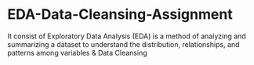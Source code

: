 # EDA-Data-Cleansing-Assignment
It consist of Exploratory Data Analysis (EDA) is a method of analyzing and summarizing a dataset to understand the distribution, relationships, and patterns among variables &amp; Data Cleansing
